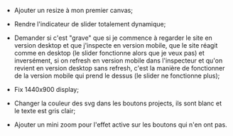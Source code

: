 - Ajouter un resize à mon premier canvas;
- Rendre l'indicateur de slider totalement dynamique;
- Demander si c'est "grave" que si je commence à regarder le site en version desktop et que j'inspecte en version mobile, que le site réagit comme en desktop (le slider fonctionne alors que je veux pas) et inversément, si on refresh en version mobile dans l'inspecteur et qu'on revient en version desktop sans refresh, c'est la manière de fonctionner de la version mobile qui prend le dessus (le slider ne fonctionne plus);
- Fix 1440x900 display;

- Changer la couleur des svg dans les boutons projects, ils sont blanc et le texte est gris clair;
- Ajouter un mini zoom pour l'effet active sur les boutons qui n'en ont pas.